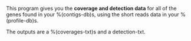 This program gives you the **coverage and detection data** for all of the genes found in your %(contigs-db)s, using the short reads data in your %(profile-db)s. 

The outputs are a %(coverages-txt)s and a detection-txt.
